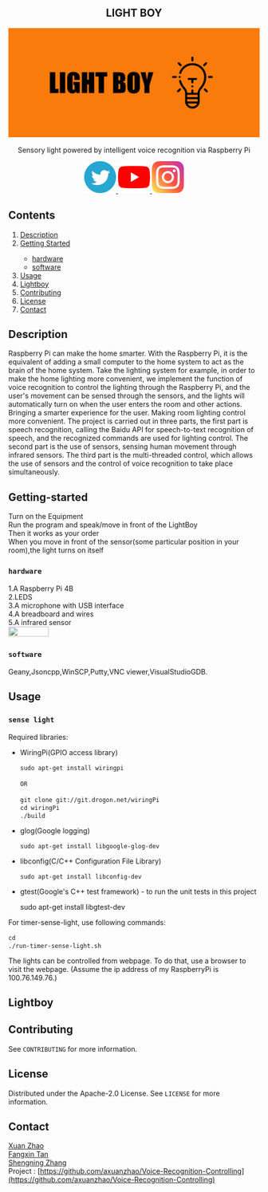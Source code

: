<!--Project-->
<h2 align="center">LIGHT BOY </h2>  
<p align="center">
  <a href="https://github.com/axuanzhao/Voice-Recognition-Controlling">
    <img src="Images/logo.png" alt="Logo">
  </a>
  
  <p align="center">
    Sensory light powered by intelligent voice recognition via Raspberry Pi 
    <br />
</div>

<p align="center">
  <a href="https://twitter.com/lightboyofficial">
    <img src="Images/twitter.png" alt="Twitter"  width="64" height="64">
  </a>
  <a href="https://www.youtube.com/channel/UCQwc7ckxd-EJKTK4yuo6-4g">
    <img src="Images/youtube.png" alt="YouTube"  width="64" height="64">
  </a>
  <a href="https://www.instagram.com/lightboy_2021/">
    <img src="Images/instagram.png" alt="Instagram"  width="64" height="64">
  </a>
  
  
<!-- Contents -->
## Contents

<ol>
    <li><a href="#Description">Description</a></li>
    <li><a href="#getting-started">Getting Started</a></li>
      <ul>
      <li><a href="#hardware">hardware</a</li>
        <li><a href="#software">software</a</li>
      </ul>
    <li><a href="#usage">Usage</a></li>
    <li><a href="#Lightboy">Lightboy</a></li>
    <li><a href="#contributing">Contributing</a></li>
    <li><a href="#license">License</a></li>
    <li><a href="#contact">Contact</a></li>
</ol>


<!--Description-->
## Description
Raspberry Pi can make the home smarter. With the Raspberry Pi, it is the equivalent of adding a small computer to the home system to act as the brain of the home system. Take the lighting system for example, in order to make the home lighting more convenient, we implement the function of voice recognition to control the lighting through the Raspberry Pi, and the user's movement can be sensed through the sensors, and the lights will automatically turn on when the user enters the room and other actions. Bringing a smarter experience for the user. Making room lighting control more convenient.
The project is carried out in three parts, the first part is speech recognition, calling the Baidu API for speech-to-text recognition of speech, and the recognized commands are used for lighting control. The second part is the use of sensors, sensing human movement through infrared sensors. The third part is the multi-threaded control, which allows the use of sensors and the control of voice recognition to take place simultaneously.

<!--getting-started-->
## Getting-started
Turn on the Equipment  
Run the program and speak/move in front of the LightBoy  
Then it works as your order  
When you move in front of the sensor(some particular position in your room),the light turns on itself

<!--hardware-->
### `hardware`
1.A Raspberry Pi 4B  
2.LEDS  
3.A microphone with USB interface  
4.A breadboard and wires  
5.A infrared sensor  
<img src="https://user-images.githubusercontent.com/78051838/115126853-120d3e00-9fca-11eb-9d82-3e28bb1365fa.png" width="40%" height="40%">
<!--software-->
### `software`
Geany,Jsoncpp,WinSCP,Putty,VNC viewer,VisualStudioGDB.


<!--usage-->
## Usage
### `sense light`
Required libraries:
* WiringPi(GPIO access library)

      sudo apt-get install wiringpi
      
      OR
      
      git clone git://git.drogon.net/wiringPi
      cd wiringPi
      ./build

* glog(Google logging)

      sudo apt-get install libgoogle-glog-dev

* libconfig(C/C++ Configuration File Library)

      sudo apt-get install libconfig-dev

* gtest(Google's C++ test framework) - to run the unit tests in this project

    sudo apt-get install libgtest-dev



For timer-sense-light, use following commands:

    cd 
    ./run-timer-sense-light.sh

The lights can be controlled from webpage. To do that, use a browser to visit the webpage. (Assume the ip address of my RaspberryPi is 100.76.149.76.)


<!--lightboy-->
## Lightboy



<!--contributing-->
## Contributing

See `CONTRIBUTING` for more information.

<!--license-->
## License

Distributed under the  Apache-2.0 License. See `LICENSE` for more information.

<!--contact-->
## Contact

[Xuan Zhao](https://github.com/axuanzhao)
<br />
[Fangxin Tan](https://github.com/FangxinTan)
<br />
[Shengning Zhang](https://github.com/ShengningZ)
<br />
Project : [https://github.com/axuanzhao/Voice-Recognition-Controlling](https://github.com/axuanzhao/Voice-Recognition-Controlling)
